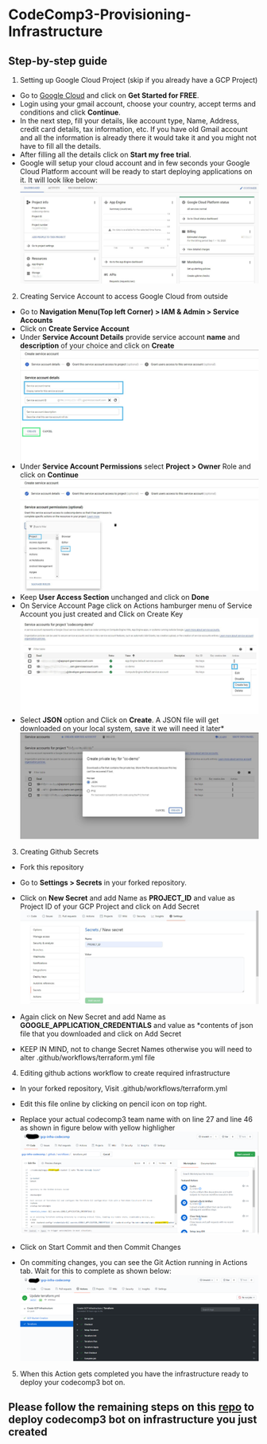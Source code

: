 # CodeComp3-Provisioning-Infrastructure

## Step-by-step guide

1. Setting up Google Cloud Project (skip if you already have a GCP Project)
-  Go to [Google Cloud](https://cloud.google.com/) and click on **Get Started for FREE**.
-  Login using your gmail account, choose your country, accept terms and conditions and click **Continue**.
-  In the next step, fill your details, like account type, Name, Address, credit card details, tax information, etc. If you have old Gmail account and all the information is already there it would take it and you might not have to fill all the details.
-  After filling all the details click on **Start my free trial**.
-  Google will setup your cloud account and in few seconds your Google Cloud Platform account will be ready to start deploying applications on it. It will look like below:
![Project Setup](/assets/gcp-project-setup-modified.jpg)

2. Creating Service Account to access Google Cloud from outside
  - Go to **Navigation Menu(Top left Corner) > IAM & Admin > Service Accounts**
  - Click on **Create Service Account**
  - Under **Service Account Details** provide service account **name** and **description** of your choice and click on **Create**
  ![Service Account Details](/assets/service-account-details-modified.jpg)
  - Under **Service Account Permissions** select **Project > Owner** Role and click on **Continue**
  ![Service Account Permissions](/assets/service-account-permissions-modified.jpg)
  - Keep **User Access Section** unchanged and click on **Done**
  - On Service Account Page click on Actions hamburger menu of Service Account you just created and Click on Create Key
  ![Service Account Create Key](/assets/service-account-create-key-modified.jpg)
  - Select **JSON** option and Click on **Create**. A JSON file will get downloaded on your local system, save it we will need it later*
  ![Service Account JSON](/assets/service-account-json-modified.jpg)

3. Creating Github Secrets
  - Fork this repository
  - Go to **Settings > Secrets** in your forked repository.
  - Click on **New Secret** and add Name as **PROJECT_ID** and value as Project ID of your GCP Project and click on Add Secret
  ![New Secret](/assets/secret-project.JPG)

  - Again click on New Secret and add Name as **GOOGLE_APPLICATION_CREDENTIALS** and value as *contents of json file that you downloaded and click on Add Secret
  
  - KEEP IN MIND, not to change Secret Names otherwise you will need to alter .github/workflows/terraform.yml file

4. Editing github actions workflow to create required infrastructure
  - In your forked repository, Visit .github/workflows/terraform.yml
  - Edit this file online by clicking on pencil icon on top right.
  - Replace your actual codecomp3 team name with <team-name> on line 27 and line 46 as shown in figure below with yellow highligher
  ![Editing github workflow](/assets/terraformYMLfile.png)

  - Click on Start Commit and then Commit Changes
  - On commiting changes, you can see the Git Action running in Actions tab. Wait for this to complete as shown below:
  ![Github Action](/assets/github-action.png)


5. When this Action gets completed you have the infrastructure ready to deploy your codecomp3 bot on.

## Please  follow the remaining steps on this [repo](https://github.com/ayu004/codecomp3.gcp.java) to deploy codecomp3 bot on infrastructure you just created




